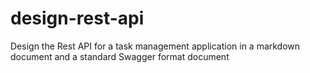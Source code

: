 # design-rest-api
Design the Rest API for a task management application in a markdown document and a standard Swagger format document
